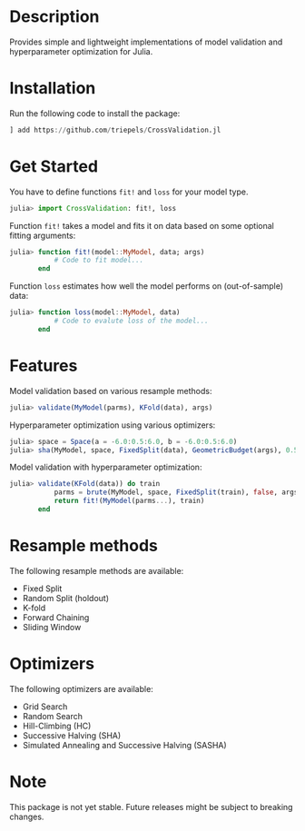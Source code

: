 # Description
Provides simple and lightweight implementations of model validation and hyperparameter optimization for Julia. 

# Installation
Run the following code to install the package:
```julia
] add https://github.com/triepels/CrossValidation.jl
```

# Get Started
You have to define functions `fit!` and `loss` for your model type.

```julia
julia> import CrossValidation: fit!, loss
```

Function `fit!` takes a model and fits it on data based on some optional fitting arguments:

```julia
julia> function fit!(model::MyModel, data; args)
           # Code to fit model...
       end
```

Function `loss` estimates how well the model performs on (out-of-sample) data:

```julia
julia> function loss(model::MyModel, data)
           # Code to evalute loss of the model...
       end
```

# Features
Model validation based on various resample methods:
```julia
julia> validate(MyModel(parms), KFold(data), args)
```

Hyperparameter optimization using various optimizers:
```julia
julia> space = Space(a = -6.0:0.5:6.0, b = -6.0:0.5:6.0)
julia> sha(MyModel, space, FixedSplit(data), GeometricBudget(args), 0.5, false)
```

Model validation with hyperparameter optimization:
```julia
julia> validate(KFold(data)) do train
           parms = brute(MyModel, space, FixedSplit(train), false, args)
           return fit!(MyModel(parms...), train)
       end
```

# Resample methods
The following resample methods are available:
* Fixed Split
* Random Split (holdout)
* K-fold
* Forward Chaining
* Sliding Window

# Optimizers
The following optimizers are available:
* Grid Search
* Random Search
* Hill-Climbing (HC)
* Successive Halving (SHA)
* Simulated Annealing and Successive Halving (SASHA)

# Note
This package is not yet stable. Future releases might be subject to breaking changes.
